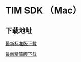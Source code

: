 # TIM SDK （Mac）

## 下载地址

[最新标准版下载](https://imsdk-1252463788.cos.ap-guangzhou.myqcloud.com/5.1.56/TIM_SDK_Mac_latest_framework.zip)

[最新精简版下载](https://im.sdk.qcloud.com/download/smart/5.3.425/ImSDKForMac_Smart_5.3.425.framework.zip)

